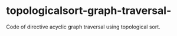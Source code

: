 # topologicalsort-graph-traversal-
Code of directive acyclic graph traversal using topological sort.
